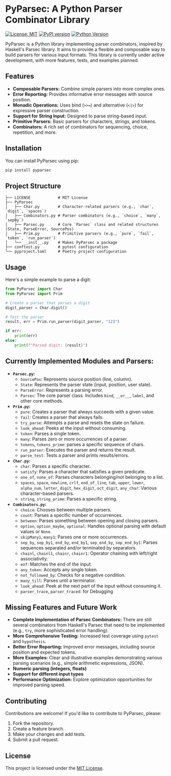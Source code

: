 # PyParsec: A Python Parser Combinator Library

[![License: MIT](https://img.shields.io/badge/License-MIT-yellow.svg)](https://opensource.org/licenses/MIT)
[![PyPI version](https://badge.fury.io/py/pyparsec.svg)](https://badge.fury.io/py/pyparsec)
[![Python Version](https://img.shields.io/badge/python-3.10+-blue.svg)](https://www.python.org/downloads/)

PyParsec is a Python library implementing parser combinators, inspired by Haskell's Parsec library. It aims to provide a flexible and composable way to build parsers for various input formats.  This library is currently under active development, with more features, tests, and examples planned.

## Features

*   **Composable Parsers:** Combine simple parsers into more complex ones.
*   **Error Reporting:**  Provides informative error messages with source position.
*   **Monadic Operations:** Uses bind (`>>=`) and alternative (`<|>`) for expressive parser construction.
*   **Support for String Input:** Designed to parse string-based input.
*   **Primitive Parsers:** Basic parsers for characters, strings, and tokens.
*   **Combinators:** A rich set of combinators for sequencing, choice, repetition, and more.

## Installation

You can install PyParsec using pip:

```bash
pip install pyparsec
```

## Project Structure

```
├── LICENSE            # MIT License
├── PyParsec
│   ├── Char.py        # Character-related parsers (e.g., `char`, `digit`, `spaces`)
│   ├── Combinators.py # Parser combinators (e.g., `choice`, `many`, `sepBy`)
│   ├── Parsec.py      # Core `Parsec` class and related structures (State, ParseError, SourcePos)
│   ├── Prim.py        # Primitive parsers (e.g., `pure`, `fail`, `token`, `run_parser`)
│   └── __init__.py    # Makes PyParsec a package
├── conftest.py        # pytest configuration
└── pyproject.toml     # Poetry project configuration
```

## Usage

Here's a simple example to parse a digit:

```python
from PyParsec import Char
from PyParsec import Prim

# Create a parser that parses a digit
digit_parser = Char.digit()

# Test the parser
result, err = Prim.run_parser(digit_parser, "123")

if err:
    print(err)
else:
    print(f"Parsed digit: {result}")
```

## Currently Implemented Modules and Parsers:

*   **`Parsec.py`:**
    *   `SourcePos`:  Represents source position (line, column).
    *   `State`: Represents the parser state (input, position, user state).
    *   `ParseError`:  Represents a parsing error.
    *   `Parsec`:  The core parser class.  Includes `bind`, `__or__`, `label`, and other core methods.
*   **`Prim.py`:**
    *   `pure`:  Creates a parser that always succeeds with a given value.
    *   `fail`:  Creates a parser that always fails.
    *   `try_parse`:  Attempts a parse and resets the state on failure.
    *   `look_ahead`:  Peeks at the input without consuming.
    *   `token`:  Parses a single token.
    *   `many`:  Parses zero or more occurrences of a parser.
    *   `tokens`, `tokens_prime`: parses a specific sequence of chars.
    *   `run_parser`: Executes the parser and returns the result.
    *   `parse_test`:  Tests a parser and prints results/errors.
*   **`Char.py`:**
    *   `char`:  Parses a specific character.
    *   `satisfy`:  Parses a character that satisfies a given predicate.
    *   `one_of`, `none_of`:  Parses characters belonging/not belonging to a list.
    *   `spaces`, `space`, `newline`, `crlf`, `end_of_line`, `tab`, `upper`, `lower`, `alpha_num`, `letter`, `digit`, `hex_digit`, `oct_digit`, `any_char`: Various character-based parsers.
    *   `string`, `string_prime`: Parses a specific string.
*   **`Combinators.py`:**
    *   `choice`: Chooses between multiple parsers.
    *   `count`:  Parses a specific number of occurrences.
    *   `between`: Parses something between opening and closing parsers.
    *   `option`, `option_maybe`, `optional`:  Handles optional parsing with default values or `None`.
    *   `skipMany1`, `many1`: Parses one or more occurrences.
    *   `sep_by`, `sep_by1`, `end_by`, `end_by1`, `sep_end_by`, `sep_end_by1`:  Parses sequences separated and/or terminated by separators.
    *   `chainl`, `chainl1`, `chainr`, `chainr1`:  Operator chaining with left/right associativity.
    *   `eof`:  Matches the end of the input.
    *   `any_token`: Accepts any single token.
    *   `not_followed_by`:  Checks for a negative condition.
    *   `many_till`: Parses until a terminator.
    *   `look_ahead`:  Peek at the next part of the input without consuming it.
    *   `parser_trace`, `parser_traced`: for Debugging

## Missing Features and Future Work

*   **Complete Implementation of Parsec Combinators:**  There are still several combinators from Haskell's Parsec that need to be implemented (e.g.,  `try`, more sophisticated error handling).
*   **More Comprehensive Testing:**  Increased test coverage using `pytest` and `hypothesis`.
*   **Better Error Reporting:** Improved error messages, including source position and expected tokens.
*   **More Examples:** Clear and illustrative examples demonstrating various parsing scenarios (e.g., simple arithmetic expressions, JSON).
*   **Numeric parsing (integers, floats)**
*   **Support for different input types**
*   **Performance Optimization:** Explore optimization opportunities for improved parsing speed.

## Contributing

Contributions are welcome!  If you'd like to contribute to PyParsec, please:

1.  Fork the repository.
2.  Create a feature branch.
3.  Make your changes and add tests.
4.  Submit a pull request.

## License

This project is licensed under the [MIT License](LICENSE).

